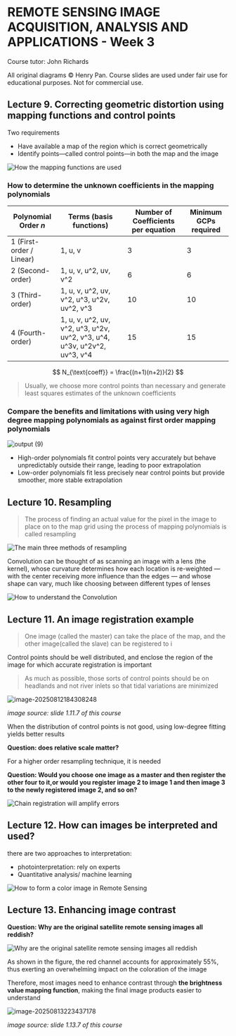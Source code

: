 # REMOTE SENSING IMAGE ACQUISITION, ANALYSIS AND APPLICATIONS - Week 3

Course tutor: John Richards

All original diagrams © Henry Pan. Course slides are used under fair use for educational purposes. Not for commercial use.

## Lecture 9. Correcting geometric distortion using mapping functions and control points

Two requirements

- Have available a map of the region which is correct geometrically
- Identify points—called control points—in both the map and the image

![How the mapping functions are used](RS%20week%203.assets/How%20the%20mapping%20functions%20are%20used.png)

### How to determine the unknown coefficients in the mapping polynomials

| Polynomial Order $n$     | Terms (basis functions)                                      | Number of Coefficients per equation | Minimum GCPs required |
| ------------------------ | ------------------------------------------------------------ | ----------------------------------- | --------------------- |
| 1 (First-order / Linear) | 1, u, v                                                      | 3                                   | 3                     |
| 2 (Second-order)         | 1, u, v, u^2, uv, v^2                                        | 6                                   | 6                     |
| 3 (Third-order)          | 1, u, v, u^2, uv, v^2, u^3, u^2v, uv^2, v^3                  | 10                                  | 10                    |
| 4 (Fourth-order)         | 1, u, v, u^2, uv, v^2, u^3, u^2v, uv^2, v^3, u^4, u^3v, u^2v^2, uv^3, v^4 | 15                                  | 15                    |

$$
N_{\text{coeff}} = \frac{(n+1)(n+2)}{2}
$$

> Usually, we choose more control points than necessary and generate least squares estimates of the unknown coefficients

### Compare the benefits and limitations with using very high degree mapping polynomials as against first order mapping polynomials

![output (9)](RS%20week%203.assets/output%20(9).png)

- High-order polynomials fit control points very accurately but behave unpredictably outside their range, leading to poor extrapolation
- Low-order polynomials fit less precisely near control points but provide smoother, more stable extrapolation

## Lecture 10. Resampling

> The process of finding an actual value for the pixel in the image to place on to the map grid using the process of mapping polynomials is called resampling

![The main three methods of resampling](RS%20week%203.assets/The%20main%20three%20methods%20of%20resampling.png)

Convolution can be thought of as scanning an image with a lens (the kernel), whose curvature determines how each location is re-weighted — with the center receiving more influence than the edges — and whose shape can vary, much like choosing between different types of lenses

![How to understand the Convolution](RS%20week%203.assets/How%20to%20understand%20the%20Convolution.png)

## Lecture 11. An image registration example

> One image (called the master) can take the place of the map, and the other image(called the slave) can be registered to i

Control points should be well distributed, and enclose the region of the image for which accurate registration is important

> As much as possible, those sorts of control points should be on headlands and not river inlets so that tidal variations are minimized

![image-20250812184308248](RS%20week%203.assets/image-20250812184308248.png)

*image source: slide 1.11.7 of this course*

When the distribution of control points is not good, using low-degree fitting yields better results

**Question: does relative scale matter?**

For a higher order resampling technique, it is needed

**Question: Would you choose one image as a master and then register the other four to it,or would you register image 2 to image 1 and then image 3 to the newly registered image 2, and so on?**

![Chain registration will amplify errors](RS%20week%203.assets/Chain%20registration%20will%20amplify%20errors.png)

## Lecture 12. How can images be interpreted and used?

there are two approaches to interpretation:

- photointerpretation: rely on experts
- Quantitative analysis/ machine learning

![How to form a color image in Remote Sensing](RS%20week%203.assets/How%20to%20form%20a%20color%20image%20in%20Remote%20Sensing.png) 

## Lecture 13. Enhancing image contrast

**Question: Why are the original satellite remote sensing images all reddish?**

![Why are the original satellite remote sensing images all reddish](RS%20week%203.assets/Why%20are%20the%20original%20satellite%20remote%20sensing%20images%20all%20reddish-1756459701480-2.png)

As shown in the figure, the red channel accounts for approximately 55%, thus exerting an overwhelming impact on the coloration of the image

Therefore, most images need to enhance contrast through **the brightness value mapping function**, making the final image products easier to understand

![image-20250813223437178](RS%20week%203.assets/image-20250813223437178.png)

*image source: slide 1.13.7 of this course*
